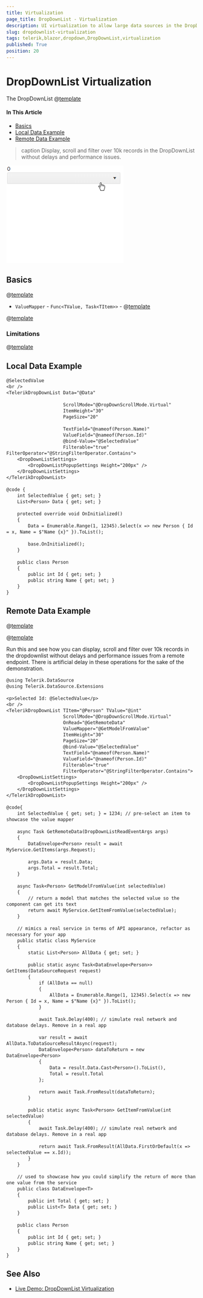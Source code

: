 ```yaml
---
title: Virtualization
page_title: DropDownList - Virtualization
description: UI virtualization to allow large data sources in the DropDownList for Blazor.
slug: dropdownlist-virtualization
tags: telerik,blazor,dropdown,DropDownList,virtualization
published: True
position: 20
---
```


# DropDownList Virtualization

The DropDownList @[template](/_contentTemplates/common/dropdowns-virtualization.md#value-proposition)

#### In This Article

* [Basics](#basics)
* [Local Data Example](#local-data-example)
* [Remote Data Example](#remote-data-example)


>caption Display, scroll and filter over 10k records in the DropDownList without delays and performance issues.

![Virtual Scrolling of large local data](images/dropdownlist-virtual-scrolling-local.gif)


## Basics

@[template](/_contentTemplates/common/dropdowns-virtualization.md#basics-core)


* `ValueMapper` - `Func<TValue, Task<TItem>>` - @[template](/_contentTemplates/common/dropdowns-virtualization.md#value-mapper-text)

@[template](/_contentTemplates/common/dropdowns-virtualization.md#remote-data-specifics)

### Limitations

@[template](/_contentTemplates/common/dropdowns-virtualization.md#limitations)



## Local Data Example


````CSHTML
@SelectedValue
<br />
<TelerikDropDownList Data="@Data"

                     ScrollMode="@DropDownScrollMode.Virtual"
                     ItemHeight="30"
                     PageSize="20"
                     
                     TextField="@nameof(Person.Name)"
                     ValueField="@nameof(Person.Id)"
                     @bind-Value="@SelectedValue"
                     Filterable="true" FilterOperator="@StringFilterOperator.Contains">
    <DropDownListSettings>
        <DropDownListPopupSettings Height="200px" />
    </DropDownListSettings>
</TelerikDropDownList>

@code {
    int SelectedValue { get; set; }
    List<Person> Data { get; set; }

    protected override void OnInitialized()
    {
        Data = Enumerable.Range(1, 12345).Select(x => new Person { Id = x, Name = $"Name {x}" }).ToList();

        base.OnInitialized();
    }

    public class Person
    {
        public int Id { get; set; }
        public string Name { get; set; }
    }
}
````



## Remote Data Example

@[template](/_contentTemplates/common/dropdowns-virtualization.md#remote-data-sample-intro)

@[template](/_contentTemplates/common/dropdowns-virtualization.md#value-mapper-in-remote-example)

Run this and see how you can display, scroll and filter over 10k records in the dropdownlist without delays and performance issues from a remote endpoint. There is artificial delay in these operations for the sake of the demonstration.

````CSHTML
@using Telerik.DataSource
@using Telerik.DataSource.Extensions

<p>Selected Id: @SelectedValue</p>
<br />
<TelerikDropDownList TItem="@Person" TValue="@int"
                     ScrollMode="@DropDownScrollMode.Virtual"
                     OnRead="@GetRemoteData"
                     ValueMapper="@GetModelFromValue"
                     ItemHeight="30"
                     PageSize="20"
                     @bind-Value="@SelectedValue"
                     TextField="@nameof(Person.Name)"
                     ValueField="@nameof(Person.Id)"
                     Filterable="true"
                     FilterOperator="@StringFilterOperator.Contains">
    <DropDownListSettings>
        <DropDownListPopupSettings Height="200px" />
    </DropDownListSettings>
</TelerikDropDownList>

@code{
    int SelectedValue { get; set; } = 1234; // pre-select an item to showcase the value mapper

    async Task GetRemoteData(DropDownListReadEventArgs args)
    {
        DataEnvelope<Person> result = await MyService.GetItems(args.Request);

        args.Data = result.Data;
        args.Total = result.Total;
    }

    async Task<Person> GetModelFromValue(int selectedValue)
    {
        // return a model that matches the selected value so the component can get its text
        return await MyService.GetItemFromValue(selectedValue);
    }

    // mimics a real service in terms of API appearance, refactor as necessary for your app
    public static class MyService
    {
        static List<Person> AllData { get; set; }

        public static async Task<DataEnvelope<Person>> GetItems(DataSourceRequest request)
        {
            if (AllData == null)
            {
                AllData = Enumerable.Range(1, 12345).Select(x => new Person { Id = x, Name = $"Name {x}" }).ToList();
            }

            await Task.Delay(400); // simulate real network and database delays. Remove in a real app

            var result = await AllData.ToDataSourceResultAsync(request);
            DataEnvelope<Person> dataToReturn = new DataEnvelope<Person>
            {
                Data = result.Data.Cast<Person>().ToList(),
                Total = result.Total
            };

            return await Task.FromResult(dataToReturn);
        }

        public static async Task<Person> GetItemFromValue(int selectedValue)
        {
            await Task.Delay(400); // simulate real network and database delays. Remove in a real app

            return await Task.FromResult(AllData.FirstOrDefault(x => selectedValue == x.Id));
        }
    }

    // used to showcase how you could simplify the return of more than one value from the service
    public class DataEnvelope<T>
    {
        public int Total { get; set; }
        public List<T> Data { get; set; }
    }

    public class Person
    {
        public int Id { get; set; }
        public string Name { get; set; }
    }
}
````


## See Also

  * [Live Demo: DropDownList Virtualization](https://demos.telerik.com/blazor-ui/dropdownlist/virtualization)
   
  
